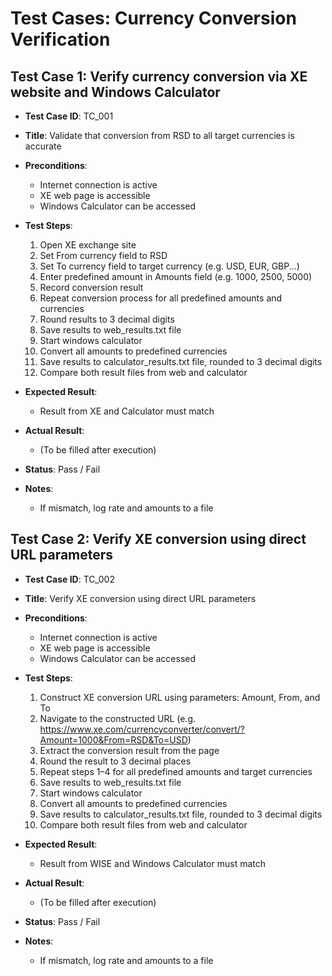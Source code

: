 # Test Cases: Currency Conversion Verification

## Test Case 1: Verify currency conversion via XE website and Windows Calculator

- **Test Case ID**: TC_001
- **Title**: Validate that conversion from RSD to all target currencies is accurate
- **Preconditions**:
  - Internet connection is active
  - XE web page is accessible
  - Windows Calculator can be accessed


- **Test Steps**:
  1. Open XE exchange site
  2. Set From currency field to RSD
  3. Set To currency field to target currency (e.g. USD, EUR, GBP...)
  4. Enter predefined amount in Amounts field (e.g. 1000, 2500, 5000)
  5. Record conversion result
  6. Repeat conversion process for all predefined amounts and currencies
  7. Round results to 3 decimal digits
  8. Save results to web_results.txt file 
  9. Start windows calculator
  10. Convert all amounts to predefined currencies
  11. Save results to calculator_results.txt file, rounded to 3 decimal digits
  12. Compare both result files from web and calculator

  
- **Expected Result**:
  - Result from XE and Calculator must match
  
- **Actual Result**:
  - (To be filled after execution)
  
- **Status**: Pass / Fail

- **Notes**:
  - If mismatch, log rate and amounts to a file

  

## Test Case 2: Verify XE conversion using direct URL parameters
- **Test Case ID**: TC_002
- **Title**: Verify XE conversion using direct URL parameters
- **Preconditions**:
  - Internet connection is active
  - XE web page is accessible
  - Windows Calculator can be accessed
  
- **Test Steps**:
  1. Construct XE conversion URL using parameters: Amount, From, and To
  2. Navigate to the constructed URL (e.g. https://www.xe.com/currencyconverter/convert/?Amount=1000&From=RSD&To=USD)
  3. Extract the conversion result from the page
  4. Round the result to 3 decimal places
  5. Repeat steps 1–4 for all predefined amounts and target currencies
  6. Save results to web_results.txt file 
  7. Start windows calculator
  8. Convert all amounts to predefined currencies
  9. Save results to calculator_results.txt file, rounded to 3 decimal digits
  10. Compare both result files from web and calculator
  
- **Expected Result**:
  - Result from WISE and Windows Calculator must match
  
- **Actual Result**:
  - (To be filled after execution)
  
- **Status**: Pass / Fail

- **Notes**:
  - If mismatch, log rate and amounts to a file